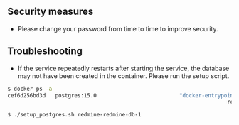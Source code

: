 ## Security measures
- Please change your password from time to time to improve security.

## Troubleshooting
- If the service repeatedly restarts after starting the service, the database may not have been created in the container.
Please run the setup script. 

```sh
$ docker ps -a
cef6d256bd3d   postgres:15.0                          "docker-entrypoint.s…"   2 weeks ago   Up 2 weeks   5432/tcp
                                                                     redmine-redmine-db-1
```

```sh
$ ./setup_postgres.sh redmine-redmine-db-1
```
